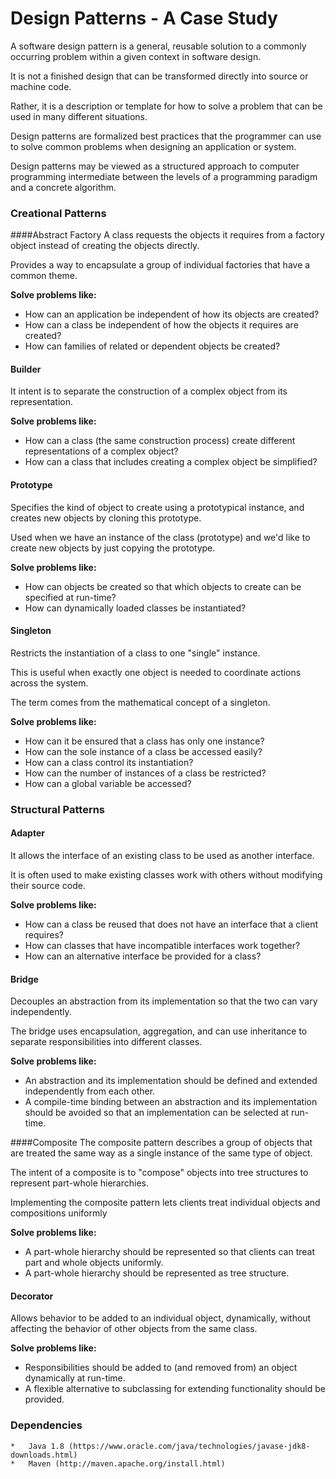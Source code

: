 # Design Patterns - A Case Study

A software design pattern is a general, reusable solution to a commonly occurring problem within a given context in software design. 

It is not a finished design that can be transformed directly into source or machine code. 

Rather, it is a description or template for how to solve a problem that can be used in many different situations. 

Design patterns are formalized best practices that the programmer can use to solve common problems when designing an application or system.

Design patterns may be viewed as a structured approach to computer programming intermediate between the levels of a programming paradigm and a concrete algorithm.

### Creational Patterns
####Abstract Factory
 A class requests the objects it requires from a factory object instead of creating the objects directly. 
 
 Provides a way to encapsulate a group of individual factories that have a common theme.
 
 **Solve problems like:**
 - How can an application be independent of how its objects are created?
 - How can a class be independent of how the objects it requires are created?
 - How can families of related or dependent objects be created?
 
#### Builder
It intent is to separate the construction of a complex object from its representation.

 **Solve problems like:**
- How can a class (the same construction process) create different representations of a complex object?
- How can a class that includes creating a complex object be simplified?

#### Prototype
Specifies the kind of object to create using a prototypical instance, and creates new objects by cloning this prototype.

Used when we have an instance of the class (prototype) and we'd like to create new objects by just copying the prototype.
  
  **Solve problems like:**
- How can objects be created so that which objects to create can be specified at run-time?
- How can dynamically loaded classes be instantiated?

#### Singleton
 
Restricts the instantiation of a class to one "single" instance. 

This is useful when exactly one object is needed to coordinate actions across the system. 

The term comes from the mathematical concept of a singleton.

  **Solve problems like:**
- How can it be ensured that a class has only one instance?
- How can the sole instance of a class be accessed easily?
- How can a class control its instantiation?
- How can the number of instances of a class be restricted?
- How can a global variable be accessed?

### Structural Patterns
#### Adapter
It allows the interface of an existing class to be used as another interface.

It is often used to make existing classes work with others without modifying their source code.

  **Solve problems like:**
- How can a class be reused that does not have an interface that a client requires?
- How can classes that have incompatible interfaces work together?
- How can an alternative interface be provided for a class?

#### Bridge
Decouples an abstraction from its implementation so that the two can vary independently.

The bridge uses encapsulation, aggregation, and can use inheritance to separate responsibilities into different classes.

**Solve problems like:**
- An abstraction and its implementation should be defined and extended independently from each other.
- A compile-time binding between an abstraction and its implementation should be avoided so that an implementation can be selected at run-time.

####Composite
The composite pattern describes a group of objects that are treated the same way as a single instance of the same type of object. 
 
The intent of a composite is to "compose" objects into tree structures to represent part-whole hierarchies. 
 
Implementing the composite pattern lets clients treat individual objects and compositions uniformly

**Solve problems like:**
- A part-whole hierarchy should be represented so that clients can treat part and whole objects uniformly.
- A part-whole hierarchy should be represented as tree structure.

#### Decorator
Allows behavior to be added to an individual object, dynamically, without affecting the behavior of other objects from the same class.

**Solve problems like:**
- Responsibilities should be added to (and removed from) an object dynamically at run-time.
- A flexible alternative to subclassing for extending functionality should be provided.

### Dependencies
```
*   Java 1.8 (https://www.oracle.com/java/technologies/javase-jdk8-downloads.html)
*   Maven (http://maven.apache.org/install.html)
```